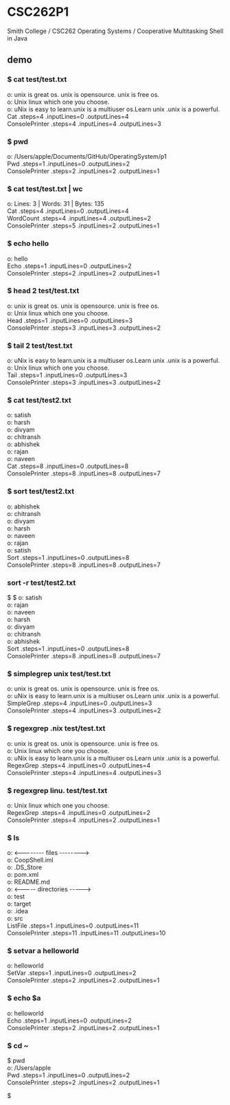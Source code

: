 # CSC262P1
Smith College / CSC262 Operating Systems / Cooperative Multitasking Shell in Java

## demo

### $ cat test/test.txt
o: unix is great os. unix is opensource. unix is free os.\
o: Unix linux which one you choose.\
o: uNix is easy to learn.unix is a multiuser os.Learn unix .unix is a powerful.\
Cat .steps=4 .inputLines=0 .outputLines=4\
ConsolePrinter .steps=4 .inputLines=4 .outputLines=3


### $ pwd
o: /Users/apple/Documents/GitHub/OperatingSystem/p1\
Pwd .steps=1 .inputLines=0 .outputLines=2\
ConsolePrinter .steps=2 .inputLines=2 .outputLines=1


### $ cat test/test.txt | wc 
o: Lines: 3 | Words: 31 | Bytes: 135\
Cat .steps=4 .inputLines=0 .outputLines=4\
WordCount .steps=4 .inputLines=4 .outputLines=2\
ConsolePrinter .steps=5 .inputLines=2 .outputLines=1


### $ echo hello
o: hello\
Echo .steps=1 .inputLines=0 .outputLines=2\
ConsolePrinter .steps=2 .inputLines=2 .outputLines=1


### $ head 2 test/test.txt
o: unix is great os. unix is opensource. unix is free os.\
o: Unix linux which one you choose.\
Head .steps=1 .inputLines=0 .outputLines=3\
ConsolePrinter .steps=3 .inputLines=3 .outputLines=2


### $ tail 2 test/test.txt
o: uNix is easy to learn.unix is a multiuser os.Learn unix .unix is a powerful.\
o: Unix linux which one you choose.\
Tail .steps=1 .inputLines=0 .outputLines=3\
ConsolePrinter .steps=3 .inputLines=3 .outputLines=2


### $ cat test/test2.txt
o: satish\
o: harsh\
o: divyam\
o: chitransh\
o: abhishek\
o: rajan\
o: naveen \
Cat .steps=8 .inputLines=0 .outputLines=8\
ConsolePrinter .steps=8 .inputLines=8 .outputLines=7

### $ sort test/test2.txt
o: abhishek\
o: chitransh\
o: divyam\
o: harsh\
o: naveen\
o: rajan\
o: satish\
Sort .steps=1 .inputLines=0 .outputLines=8\
ConsolePrinter .steps=8 .inputLines=8 .outputLines=7

### sort -r test/test2.txt
$ $ o: satish\
o: rajan\
o: naveen\
o: harsh\
o: divyam\
o: chitransh\
o: abhishek\
Sort .steps=1 .inputLines=0 .outputLines=8\
ConsolePrinter .steps=8 .inputLines=8 .outputLines=7


### $ simplegrep unix test/test.txt
o: unix is great os. unix is opensource. unix is free os.\
o: uNix is easy to learn.unix is a multiuser os.Learn unix .unix is a powerful.\
SimpleGrep .steps=4 .inputLines=0 .outputLines=3\
ConsolePrinter .steps=4 .inputLines=3 .outputLines=2


### $ regexgrep .nix test/test.txt
o: unix is great os. unix is opensource. unix is free os.\
o: Unix linux which one you choose.\
o: uNix is easy to learn.unix is a multiuser os.Learn unix .unix is a powerful.\
RegexGrep .steps=4 .inputLines=0 .outputLines=4\
ConsolePrinter .steps=4 .inputLines=4 .outputLines=3


### $  regexgrep linu. test/test.txt
o: Unix linux which one you choose.\
RegexGrep .steps=4 .inputLines=0 .outputLines=2\
ConsolePrinter .steps=4 .inputLines=2 .outputLines=1


### $ ls
o: <-------- files -------->\
o: CoopShell.iml\
o: .DS_Store\
o: pom.xml\
o: README.md\
o: <----- directories ----->\
o: test\
o: target\
o: .idea\
o: src\
ListFile .steps=1 .inputLines=0 .outputLines=11\
ConsolePrinter .steps=11 .inputLines=11 .outputLines=10


### $ setvar a helloworld
o: helloworld\
SetVar .steps=1 .inputLines=0 .outputLines=2\
ConsolePrinter .steps=2 .inputLines=2 .outputLines=1


### $ echo $a
o: helloworld\
Echo .steps=1 .inputLines=0 .outputLines=2\
ConsolePrinter .steps=2 .inputLines=2 .outputLines=1


### $ cd ~
$ pwd\
o: /Users/apple\
Pwd .steps=1 .inputLines=0 .outputLines=2\
ConsolePrinter .steps=2 .inputLines=2 .outputLines=1

$ 
